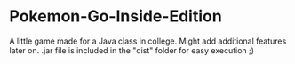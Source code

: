 # Pokemon-Go-Inside-Edition
A little game made for a Java class in college. Might add additional features later on.
.jar file is included in the "dist" folder for easy execution ;)
